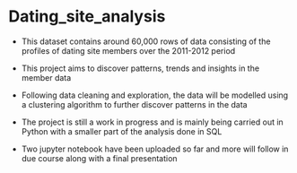 # Dating_site_analysis

- This dataset contains around 60,000 rows of data consisting of the profiles of dating site members over the 2011-2012 period

- This project aims to discover patterns, trends and insights in the member data

- Following data cleaning and exploration, the data will be modelled using a clustering algorithm to further discover patterns in the data

- The project is still a work in progress and is mainly being carried out in Python with a smaller part of the analysis done in SQL

- Two jupyter notebook have been uploaded so far and more will follow in due course along with a final presentation
